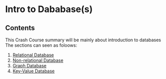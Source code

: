 # Intro to Dababase(s)

## Contents
This Crash Course summary will be mainly about introduction to databases<br>
The sections can seen as foloows:
1. [Relational Database](./pages/relational.md)
2. [Non-relational Database](./pages/nosql.md)
3. [Graph Database](./pages/graph.md)
4. [Key-Value Database](./pages/key-value.md)